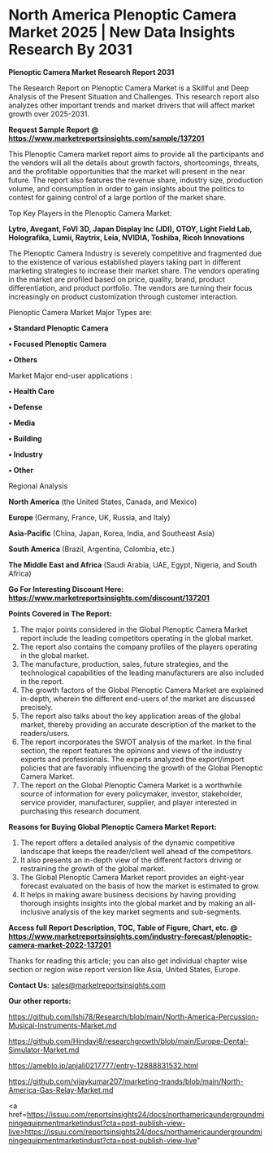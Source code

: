  # North America Plenoptic Camera Market 2025 | New Data Insights Research By 2031

<strong>Plenoptic Camera Market Research Report 2031</strong>

The Research Report on Plenoptic Camera Market is a Skillful and Deep Analysis of the Present Situation and Challenges. This research report also analyzes other important trends and market drivers that will affect market growth over 2025-2031.

<strong>Request Sample Report @ <a href=https://www.marketreportsinsights.com/sample/137201>https://www.marketreportsinsights.com/sample/137201</a></strong>

This Plenoptic Camera market report aims to provide all the participants and the vendors will all the details about growth factors, shortcomings, threats, and the profitable opportunities that the market will present in the near future. The report also features the revenue share, industry size, production volume, and consumption in order to gain insights about the politics to contest for gaining control of a large portion of the market share.

Top Key Players in the Plenoptic Camera Market:

<strong>Lytro, Avegant, FoVI 3D, Japan Display Inc (JDI), OTOY, Light Field Lab, Holografika, Lumii, Raytrix, Leia, NVIDIA, Toshiba, Ricoh Innovations</strong>

The Plenoptic Camera Industry is severely competitive and fragmented due to the existence of various established players taking part in different marketing strategies to increase their market share. The vendors operating in the market are profiled based on price, quality, brand, product differentiation, and product portfolio. The vendors are turning their focus increasingly on product customization through customer interaction.

Plenoptic Camera Market Major Types are:

<strong>• Standard Plenoptic Camera

• Focused Plenoptic Camera

• Others</strong>

Market Major end-user applications :

<strong>• Health Care

• Defense

• Media

• Building

• Industry

• Other</strong>

Regional Analysis

</u><strong><b>North America</b></strong> (the United States, Canada, and Mexico)

<strong><b>Europe </b></strong>(Germany, France, UK, Russia, and Italy)

<strong><b>Asia-Pacific</b></strong> (China, Japan, Korea, India, and Southeast Asia)

<strong><b>South America</b></strong> (Brazil, Argentina, Colombia, etc.)

<strong><b>The Middle East and Africa</b></strong> (Saudi Arabia, UAE, Egypt, Nigeria, and South Africa)

<strong>Go For Interesting Discount Here: <a href=https://www.marketreportsinsights.com/discount/137201>https://www.marketreportsinsights.com/discount/137201</a></strong>

<strong>Points Covered in The Report:</strong>
<ol>
  <li>The major points considered in the Global Plenoptic Camera Market report include the leading competitors operating in the global market.</li>
  <li>The report also contains the company profiles of the players operating in the global market.</li>
  <li>The manufacture, production, sales, future strategies, and the technological capabilities of the leading manufacturers are also included in the report.</li>
  <li>The growth factors of the Global Plenoptic Camera Market are explained in-depth, wherein the different end-users of the market are discussed precisely.</li>
  <li>The report also talks about the key application areas of the global market, thereby providing an accurate description of the market to the readers/users.</li>
  <li>The report incorporates the SWOT analysis of the market. In the final section, the report features the opinions and views of the industry experts and professionals. The experts analyzed the export/import policies that are favorably influencing the growth of the Global Plenoptic Camera Market.</li>
  <li>The report on the Global Plenoptic Camera Market is a worthwhile source of information for every policymaker, investor, stakeholder, service provider, manufacturer, supplier, and player interested in purchasing this research document.</li>
</ol>
<strong>Reasons for Buying Global Plenoptic Camera Market Report:</strong>

<ol>
  <li>The report offers a detailed analysis of the dynamic competitive landscape that keeps the reader/client well ahead of the competitors.</li>
  <li>It also presents an in-depth view of the different factors driving or restraining the growth of the global market.</li>
  <li>The Global Plenoptic Camera Market report provides an eight-year forecast evaluated on the basis of how the market is estimated to grow.</li>
  <li>It helps in making aware business decisions by having providing thorough insights insights into the global market and by making an all-inclusive analysis of the key market segments and sub-segments.</li>
</ol>
<strong>Access full Report Description, TOC, Table of Figure, Chart, etc. @ <a href=https://www.marketreportsinsights.com/industry-forecast/plenoptic-camera-market-2022-137201>https://www.marketreportsinsights.com/industry-forecast/plenoptic-camera-market-2022-137201</a></strong>


Thanks for reading this article; you can also get individual chapter wise section or region wise report version like Asia, United States, Europe.

<strong>Contact Us:</strong>
sales@marketreportsinsights.com

<strong>Our other reports:</strong>

<a href=https://github.com/Ishi78/Research/blob/main/North-America-Percussion-Musical-Instruments-Market.md>https://github.com/Ishi78/Research/blob/main/North-America-Percussion-Musical-Instruments-Market.md</a>

<a href=https://github.com/Hindavi8/researchgrowth/blob/main/Europe-Dental-Simulator-Market.md>https://github.com/Hindavi8/researchgrowth/blob/main/Europe-Dental-Simulator-Market.md</a>

<a href=https://ameblo.jp/anjali0217777/entry-12888831532.html>https://ameblo.jp/anjali0217777/entry-12888831532.html</a>

<a href=https://github.com/vijaykumar207/marketing-trands/blob/main/North-America-Gas-Relay-Market.md>https://github.com/vijaykumar207/marketing-trands/blob/main/North-America-Gas-Relay-Market.md</a>

<a href=https://issuu.com/reportsinsights24/docs/northamericaundergroundminingequipmentmarketindust?cta=post-publish-view-live>https://issuu.com/reportsinsights24/docs/northamericaundergroundminingequipmentmarketindust?cta=post-publish-view-live</a>"
